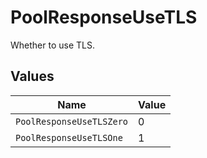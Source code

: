 # PoolResponseUseTLS

Whether to use TLS.


## Values

| Name                     | Value                    |
| ------------------------ | ------------------------ |
| `PoolResponseUseTLSZero` | 0                        |
| `PoolResponseUseTLSOne`  | 1                        |
